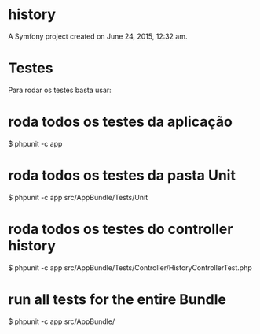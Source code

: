 history
=======

A Symfony project created on June 24, 2015, 12:32 am.

Testes
=======
Para rodar os testes basta usar:

# roda todos os testes da aplicação
$ phpunit -c app

# roda todos os testes da pasta Unit
$ phpunit -c app src/AppBundle/Tests/Unit

# roda todos os testes do controller history
$ phpunit -c app src/AppBundle/Tests/Controller/HistoryControllerTest.php

# run all tests for the entire Bundle
$ phpunit -c app src/AppBundle/
